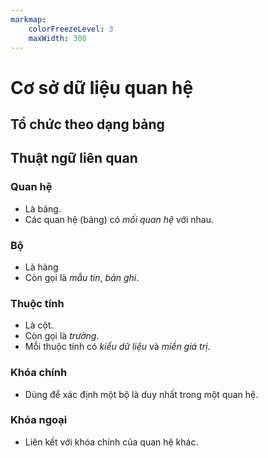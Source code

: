 ```yaml
---
markmap:
    colorFreezeLevel: 3
    maxWidth: 300
---
```


# Cơ sở dữ liệu quan hệ

## Tổ chức theo dạng bảng

## Thuật ngữ liên quan

### Quan hệ

- Là bảng.
- Các quan hệ (bảng) có *mối quan hệ* với nhau.

### Bộ

- Là hàng
- Còn gọi là *mẫu tin*, *bản ghi*.

### Thuộc tính

- Là cột.
- Còn gọi là *trường*.
- Mỗi thuộc tính có *kiểu dữ liệu* và *miền giá trị*. 

### Khóa chính

- Dùng để xác định một bộ là duy nhất trong một quan hệ.

### Khóa ngoại

- Liên kết với khóa chính của quan hệ khác.